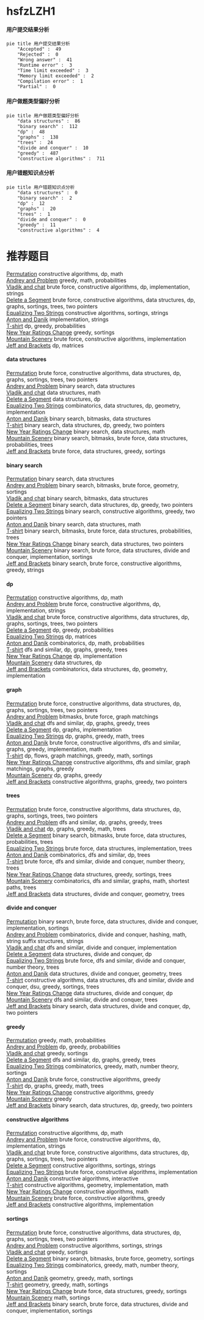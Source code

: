 # hsfzLZH1
<!-- tabs:start -->
#### **用户提交结果分析**

```mermaid
pie title 用户提交结果分析
    "Accepted" :  49
    "Rejected" :  0
    "Wrong answer" :  41
    "Runtime error" :  3
    "Time limit exceeded" :  3
    "Memory limit exceeded" :  2
    "Compilation error" :  1
    "Partial" :  0
```
#### **用户做题类型偏好分析**

```mermaid
pie title 用户做题类型偏好分析
    "data structures" :  86
    "binary search" :  112
    "dp" :  48
    "graphs" :  138
    "trees" :  24
    "divide and conquer" :  10
    "greedy" :  487
    "constructive algorithms" :  711
```
#### **用户错题知识点分析**

```mermaid
pie title 用户错题知识点分析
    "data structures" :  0
    "binary search" :  2
    "dp" :  12
    "graphs" :  20
    "trees" :  1
    "divide and conquer" :  0
    "greedy" :  11
    "constructive algorithms" :  4
```
<!-- tabs:end -->
# 推荐题目
[Permutation](http://codeforces.com/problemset/problem/359/B)		constructive algorithms,
                        dp,
                        math		  
[Andrey and Problem](http://codeforces.com/problemset/problem/442/B)		greedy,
                        math,
                        probabilities		  
[Vladik and chat](http://codeforces.com/problemset/problem/754/C)		brute force,
                        constructive algorithms,
                        dp,
                        implementation,
                        strings		  
[Delete a Segment](http://codeforces.com/problemset/problem/1285/E)		brute force,
                        constructive algorithms,
                        data structures,
                        dp,
                        graphs,
                        sortings,
                        trees,
                        two pointers		  
[Equalizing Two Strings](http://codeforces.com/problemset/problem/1256/F)		constructive algorithms,
                        sortings,
                        strings		  
[Anton and Danik](http://codeforces.com/problemset/problem/734/A)		implementation,
                        strings		  
[T-shirt](http://codeforces.com/problemset/problem/183/D)		dp,
                        greedy,
                        probabilities		  
[New Year Ratings Change](http://codeforces.com/problemset/problem/379/C)		greedy,
                        sortings		  
[Mountain Scenery](http://codeforces.com/problemset/problem/218/A)		brute force,
                        constructive algorithms,
                        implementation		  
[Jeff and Brackets](http://codeforces.com/problemset/problem/351/C)		dp,
                        matrices		  
<!-- tabs:start -->
#### **data structures**
[Permutation](http://codeforces.com/problemset/problem/1285/E)		brute force,
                        constructive algorithms,
                        data structures,
                        dp,
                        graphs,
                        sortings,
                        trees,
                        two pointers		  
[Andrey and Problem](http://codeforces.com/problemset/problem/367/B)		binary search,
                        data structures		  
[Vladik and chat](http://codeforces.com/problemset/problem/903/D)		data structures,
                        math		  
[Delete a Segment](http://codeforces.com/problemset/problem/930/C)		data structures,
                        dp		  
[Equalizing Two Strings](http://codeforces.com/problemset/problem/689/E)		combinatorics,
                        data structures,
                        dp,
                        geometry,
                        implementation		  
[Anton and Danik](http://codeforces.com/problemset/problem/1401/F)		binary search,
                        bitmasks,
                        data structures		  
[T-shirt](http://codeforces.com/problemset/problem/1492/C)		binary search,
                        data structures,
                        dp,
                        greedy,
                        two pointers		  
[New Year Ratings Change](http://codeforces.com/problemset/problem/1490/G)		binary search,
                        data structures,
                        math		  
[Mountain Scenery](http://codeforces.com/problemset/problem/1479/D)		binary search,
                        bitmasks,
                        brute force,
                        data structures,
                        probabilities,
                        trees		  
[Jeff and Brackets](http://codeforces.com/problemset/problem/1497/A)		brute force,
                        data structures,
                        greedy,
                        sortings		  
#### **binary search**
[Permutation](http://codeforces.com/problemset/problem/367/B)		binary search,
                        data structures		  
[Andrey and Problem](http://codeforces.com/problemset/problem/333/E)		binary search,
                        bitmasks,
                        brute force,
                        geometry,
                        sortings		  
[Vladik and chat](http://codeforces.com/problemset/problem/1401/F)		binary search,
                        bitmasks,
                        data structures		  
[Delete a Segment](http://codeforces.com/problemset/problem/1492/C)		binary search,
                        data structures,
                        dp,
                        greedy,
                        two pointers		  
[Equalizing Two Strings](http://codeforces.com/problemset/problem/1463/D)		binary search,
                        constructive algorithms,
                        greedy,
                        two pointers		  
[Anton and Danik](http://codeforces.com/problemset/problem/1490/G)		binary search,
                        data structures,
                        math		  
[T-shirt](http://codeforces.com/problemset/problem/1479/D)		binary search,
                        bitmasks,
                        brute force,
                        data structures,
                        probabilities,
                        trees		  
[New Year Ratings Change](http://codeforces.com/problemset/problem/1436/E)		binary search,
                        data structures,
                        two pointers		  
[Mountain Scenery](http://codeforces.com/problemset/problem/1461/D)		binary search,
                        brute force,
                        data structures,
                        divide and conquer,
                        implementation,
                        sortings		  
[Jeff and Brackets](http://codeforces.com/problemset/problem/1493/C)		binary search,
                        brute force,
                        constructive algorithms,
                        greedy,
                        strings		  
#### **dp**
[Permutation](http://codeforces.com/problemset/problem/359/B)		constructive algorithms,
                        dp,
                        math		  
[Andrey and Problem](http://codeforces.com/problemset/problem/754/C)		brute force,
                        constructive algorithms,
                        dp,
                        implementation,
                        strings		  
[Vladik and chat](http://codeforces.com/problemset/problem/1285/E)		brute force,
                        constructive algorithms,
                        data structures,
                        dp,
                        graphs,
                        sortings,
                        trees,
                        two pointers		  
[Delete a Segment](http://codeforces.com/problemset/problem/183/D)		dp,
                        greedy,
                        probabilities		  
[Equalizing Two Strings](http://codeforces.com/problemset/problem/351/C)		dp,
                        matrices		  
[Anton and Danik](http://codeforces.com/problemset/problem/107/B)		combinatorics,
                        dp,
                        math,
                        probabilities		  
[T-shirt](http://codeforces.com/problemset/problem/982/C)		dfs and similar,
                        dp,
                        graphs,
                        greedy,
                        trees		  
[New Year Ratings Change](http://codeforces.com/problemset/problem/10/B)		dp,
                        implementation		  
[Mountain Scenery](http://codeforces.com/problemset/problem/930/C)		data structures,
                        dp		  
[Jeff and Brackets](http://codeforces.com/problemset/problem/689/E)		combinatorics,
                        data structures,
                        dp,
                        geometry,
                        implementation		  
#### **graph**
[Permutation](http://codeforces.com/problemset/problem/1285/E)		brute force,
                        constructive algorithms,
                        data structures,
                        dp,
                        graphs,
                        sortings,
                        trees,
                        two pointers		  
[Andrey and Problem](http://codeforces.com/problemset/problem/575/C)		bitmasks,
                        brute force,
                        graph matchings		  
[Vladik and chat](http://codeforces.com/problemset/problem/982/C)		dfs and similar,
                        dp,
                        graphs,
                        greedy,
                        trees		  
[Delete a Segment](http://codeforces.com/problemset/problem/1137/C)		dp,
                        graphs,
                        implementation		  
[Equalizing Two Strings](http://codeforces.com/problemset/problem/1369/D)		dp,
                        graphs,
                        greedy,
                        math,
                        trees		  
[Anton and Danik](http://codeforces.com/problemset/problem/1487/C)		brute force,
                        constructive algorithms,
                        dfs and similar,
                        graphs,
                        greedy,
                        implementation,
                        math		  
[T-shirt](http://codeforces.com/problemset/problem/1437/C)		dp,
                        flows,
                        graph matchings,
                        greedy,
                        math,
                        sortings		  
[New Year Ratings Change](http://codeforces.com/problemset/problem/1470/D)		constructive algorithms,
                        dfs and similar,
                        graph matchings,
                        graphs,
                        greedy		  
[Mountain Scenery](http://codeforces.com/problemset/problem/1476/C)		dp,
                        graphs,
                        greedy		  
[Jeff and Brackets](http://codeforces.com/problemset/problem/1304/D)		constructive algorithms,
                        graphs,
                        greedy,
                        two pointers		  
#### **trees**
[Permutation](http://codeforces.com/problemset/problem/1285/E)		brute force,
                        constructive algorithms,
                        data structures,
                        dp,
                        graphs,
                        sortings,
                        trees,
                        two pointers		  
[Andrey and Problem](http://codeforces.com/problemset/problem/982/C)		dfs and similar,
                        dp,
                        graphs,
                        greedy,
                        trees		  
[Vladik and chat](http://codeforces.com/problemset/problem/1369/D)		dp,
                        graphs,
                        greedy,
                        math,
                        trees		  
[Delete a Segment](http://codeforces.com/problemset/problem/1479/D)		binary search,
                        bitmasks,
                        brute force,
                        data structures,
                        probabilities,
                        trees		  
[Equalizing Two Strings](http://codeforces.com/problemset/problem/1511/C)		brute force,
                        data structures,
                        implementation,
                        trees		  
[Anton and Danik](http://codeforces.com/problemset/problem/1499/F)		combinatorics,
                        dfs and similar,
                        dp,
                        trees		  
[T-shirt](http://codeforces.com/problemset/problem/1491/E)		brute force,
                        dfs and similar,
                        divide and conquer,
                        number theory,
                        trees		  
[New Year Ratings Change](http://codeforces.com/problemset/problem/1466/D)		data structures,
                        greedy,
                        sortings,
                        trees		  
[Mountain Scenery](http://codeforces.com/problemset/problem/1495/D)		combinatorics,
                        dfs and similar,
                        graphs,
                        math,
                        shortest paths,
                        trees		  
[Jeff and Brackets](http://codeforces.com/problemset/problem/1303/G)		data structures,
                        divide and conquer,
                        geometry,
                        trees		  
#### **divide and conquer**
[Permutation](http://codeforces.com/problemset/problem/1461/D)		binary search,
                        brute force,
                        data structures,
                        divide and conquer,
                        implementation,
                        sortings		  
[Andrey and Problem](http://codeforces.com/problemset/problem/1466/G)		combinatorics,
                        divide and conquer,
                        hashing,
                        math,
                        string suffix structures,
                        strings		  
[Vladik and chat](http://codeforces.com/problemset/problem/1490/D)		dfs and similar,
                        divide and conquer,
                        implementation		  
[Delete a Segment](https://codeforces.com/contest/1483/problem/C)		data structures,
                        divide and conquer,
                        dp		  
[Equalizing Two Strings](http://codeforces.com/problemset/problem/1491/E)		brute force,
                        dfs and similar,
                        divide and conquer,
                        number theory,
                        trees		  
[Anton and Danik](http://codeforces.com/problemset/problem/1303/G)		data structures,
                        divide and conquer,
                        geometry,
                        trees		  
[T-shirt](http://codeforces.com/problemset/problem/1494/D)		constructive algorithms,
                        data structures,
                        dfs and similar,
                        divide and conquer,
                        dsu,
                        greedy,
                        sortings,
                        trees		  
[New Year Ratings Change](http://codeforces.com/problemset/problem/1482/E)		data structures,
                        divide and conquer,
                        dp		  
[Mountain Scenery](http://codeforces.com/problemset/problem/566/C)		dfs and similar,
                        divide and conquer,
                        trees		  
[Jeff and Brackets](http://codeforces.com/problemset/problem/1428/F)		binary search,
                        data structures,
                        divide and conquer,
                        dp,
                        two pointers		  
#### **greedy**
[Permutation](http://codeforces.com/problemset/problem/442/B)		greedy,
                        math,
                        probabilities		  
[Andrey and Problem](http://codeforces.com/problemset/problem/183/D)		dp,
                        greedy,
                        probabilities		  
[Vladik and chat](http://codeforces.com/problemset/problem/379/C)		greedy,
                        sortings		  
[Delete a Segment](http://codeforces.com/problemset/problem/982/C)		dfs and similar,
                        dp,
                        graphs,
                        greedy,
                        trees		  
[Equalizing Two Strings](https://codeforces.com/contest/841/problem/C)		combinatorics,
                        greedy,
                        math,
                        number theory,
                        sortings		  
[Anton and Danik](https://codeforces.com/contest/1265/problem/D)		brute force,
                        constructive algorithms,
                        greedy		  
[T-shirt](http://codeforces.com/problemset/problem/1369/D)		dp,
                        graphs,
                        greedy,
                        math,
                        trees		  
[New Year Ratings Change](http://codeforces.com/problemset/problem/1221/B)		constructive algorithms,
                        greedy		  
[Mountain Scenery](http://codeforces.com/problemset/problem/1468/E)		greedy		  
[Jeff and Brackets](http://codeforces.com/problemset/problem/1492/C)		binary search,
                        data structures,
                        dp,
                        greedy,
                        two pointers		  
#### **constructive algorithms**
[Permutation](http://codeforces.com/problemset/problem/359/B)		constructive algorithms,
                        dp,
                        math		  
[Andrey and Problem](http://codeforces.com/problemset/problem/754/C)		brute force,
                        constructive algorithms,
                        dp,
                        implementation,
                        strings		  
[Vladik and chat](http://codeforces.com/problemset/problem/1285/E)		brute force,
                        constructive algorithms,
                        data structures,
                        dp,
                        graphs,
                        sortings,
                        trees,
                        two pointers		  
[Delete a Segment](http://codeforces.com/problemset/problem/1256/F)		constructive algorithms,
                        sortings,
                        strings		  
[Equalizing Two Strings](http://codeforces.com/problemset/problem/218/A)		brute force,
                        constructive algorithms,
                        implementation		  
[Anton and Danik](http://codeforces.com/problemset/problem/1090/F)		constructive algorithms,
                        interactive		  
[T-shirt](http://codeforces.com/problemset/problem/40/A)		constructive algorithms,
                        geometry,
                        implementation,
                        math		  
[New Year Ratings Change](http://codeforces.com/problemset/problem/1063/E)		constructive algorithms,
                        math		  
[Mountain Scenery](https://codeforces.com/contest/1265/problem/D)		brute force,
                        constructive algorithms,
                        greedy		  
[Jeff and Brackets](http://codeforces.com/problemset/problem/609/B)		constructive algorithms,
                        implementation		  
#### **sortings**
[Permutation](http://codeforces.com/problemset/problem/1285/E)		brute force,
                        constructive algorithms,
                        data structures,
                        dp,
                        graphs,
                        sortings,
                        trees,
                        two pointers		  
[Andrey and Problem](http://codeforces.com/problemset/problem/1256/F)		constructive algorithms,
                        sortings,
                        strings		  
[Vladik and chat](http://codeforces.com/problemset/problem/379/C)		greedy,
                        sortings		  
[Delete a Segment](http://codeforces.com/problemset/problem/333/E)		binary search,
                        bitmasks,
                        brute force,
                        geometry,
                        sortings		  
[Equalizing Two Strings](https://codeforces.com/contest/841/problem/C)		combinatorics,
                        greedy,
                        math,
                        number theory,
                        sortings		  
[Anton and Danik](https://codeforces.com/contest/1496/problem/C)		geometry,
                        greedy,
                        math,
                        sortings		  
[T-shirt](http://codeforces.com/problemset/problem/1495/A)		geometry,
                        greedy,
                        math,
                        sortings		  
[New Year Ratings Change](http://codeforces.com/problemset/problem/1497/A)		brute force,
                        data structures,
                        greedy,
                        sortings		  
[Mountain Scenery](http://codeforces.com/problemset/problem/1427/A)		math,
                        sortings		  
[Jeff and Brackets](http://codeforces.com/problemset/problem/1461/D)		binary search,
                        brute force,
                        data structures,
                        divide and conquer,
                        implementation,
                        sortings		  
<!-- tabs:end -->
